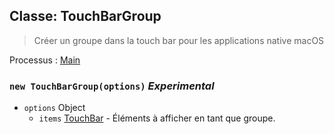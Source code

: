 ## Classe: TouchBarGroup

> Créer un groupe dans la touch bar pour les applications native macOS

Processus : [Main](../tutorial/quick-start.md#main-process)

### `new TouchBarGroup(options)` *Experimental*

* `options` Object 
  * `items` [TouchBar](touch-bar.md) - Éléments à afficher en tant que groupe.